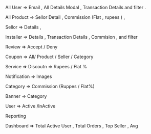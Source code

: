 All User => Email , All Details Modal , Transaction Details and filter .

All Product => Sellor Detail , Commission (Flat  , rupees ) , 

Sellor => Details , 

Installer => Details , Transaction Details , Commision , and filter 

Review => Accept / Deny  
 
Coupon => All/ Product / Seller / Category 

Service => Discoutn => Rupees / Flat %

Notification => Images 

Category => Commission (Ruppes / Flat%)

Banner => Category

User => Active /InActive

Reporting


<!--  -->
Dashboard => Total Active User , Total Orders , Top Seller , Avg